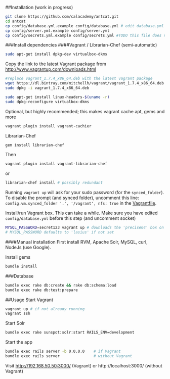 ##Installation (work in progress)
```bash
git clone https://github.com/calacademy/antcat.git
cd antcat
cp config/database.yml.example config/database.yml # edit database.yml
cp config/server.yml.example config/server.yml
cp config/secrets.yml.example config/secrets.yml #TODO this file does not exist in the main repo
```

###Install dependencies
####Vagrant / Librarian-Chef (semi-automatic)
```bash
sudo apt-get install dpkg-dev virtualbox-dkms
```

Copy the link to the latest Vagrant package from http://www.vagrantup.com/downloads.html
```bash
#replace vagrant_1.7.4_x86_64.deb with the latest vagrant package
wget https://dl.bintray.com/mitchellh/vagrant/vagrant_1.7.4_x86_64.deb
sudo dpkg -i vagrant_1.7.4_x86_64.deb

sudo apt-get install linux-headers-$(uname -r)
sudo dpkg-reconfigure virtualbox-dkms
```

Optional, but highly recommended; this makes vagrant cache apt, gems and more
```bash
vagrant plugin install vagrant-cachier
```

Librarian-Chef
```bash
gem install librarian-chef
```

Then
```bash
vagrant plugin install vagrant-librarian-chef
```
or
```bash
librarian-chef install # possibly redundant
```

Running `vagrant up` will ask for your sudo password (for the `synced_folder`). To disable the prompt (and synced folder), uncomment this line: `config.vm.synced_folder '.', '/vagrant', nfs: true` in the [Vagrantfile](Vagrantfile).

Install/run Vagrant box. This can take a while.
Make sure you have edited `config/database.yml` before this step (and uncomment socket)
```bash
MYSQL_PASSWORD=secret123 vagrant up # downloads the 'precise64' box on the first run
# MYSQL_PASSWORD defaults to 'lasius' if not set
```

####Manual installation
First install RVM, Apache Solr, MySQL, curl, NodeJs (use Google).

Install gems
```bash
bundle install
```
###Database
```bash
bundle exec rake db:create && rake db:schema:load
bundle exec rake db:test:prepare
```

##Usage
Start Vagrant
```bash
vagrant up # if not already running
vagrant ssh
```

Start Solr
```bash
bundle exec rake sunspot:solr:start RAILS_ENV=development
```

Start the app
```bash
bundle exec rails server -b 0.0.0.0    # if Vagrant
bundle exec rails server               # without Vagrant
```

Visit http://192.168.50.50:3000/ (Vagrant) or http://localhost:3000/ (without Vagrant)